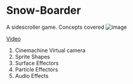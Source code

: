 # Snow-Boarder
A sidescroller game. Concepts covered
![image](https://github.com/user-attachments/assets/bcd40a37-8666-4169-bea4-f27a5051be46)

[Video](https://drive.google.com/file/d/1QDrGOnSS-Ldlyx1IG5UXIPAAlLAnOghD/view?usp=drive_link)

1) Cinemachine Virtual camera
2) Sprite Shapes
3) Surface Effectors
4) Particle Effectors
5) Audio Effects
